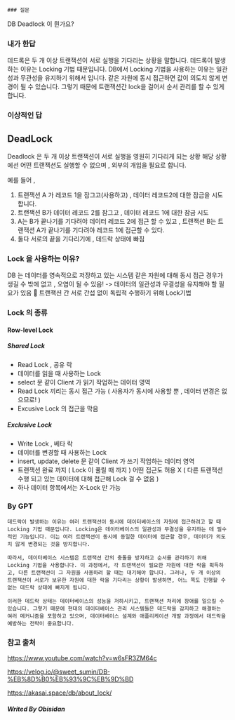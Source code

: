 	### 질문

DB Deadlock 이 뭔가요?
### 내가 한답

데드록은 두 개 이상 트랜잭션이 서로 실행을 기다리는 상황을 말합니다.
데드록이 발생하는 이유는 Locking 기법 때문입니다.
DB에서 Locking 기법을 사용하는 이유는 일관성과 무관성을 유지하기 위해서 입니다.
같은 자원에 동시 접근하면 값이 의도치 않게 변경이 될 수 있습니다.
그렇기 때문에 트랜잭션간 lock을 걸어서 순서 관리를 할 수 있게 합니다.

### 이상적인 답

## DeadLock

Deadlock 은 두 개 이상 트랜잭션이 서로 실행을 영원히 기다리게 되는 상황
해당 상황에선 어떤 트랜잭션도 실행할 수 없으며 , 외부의 개입을 필요로 합니다.

예를 들어 , 
1. 트랜잭션 A 가 레코드 1을 잠그고(사용하고) , 데이터 레코드2에 대한 잠금을 시도합니다.
2. 트랜잭션 B가 데이터 레코드 2를 잠그고 , 데이터 레코드 1에 대한 잠금 시도
3. A는 B가 끝나기를 기다려야 데이터 레코드 2에 접근 할 수 있고 , 
	트랜잭션 B는 트랜잭션 A가 끝나기를 기다려야 레코드 1에 접근할 수 있다.
4. 둘다 서로의 끝을 기다리기에 , 데드락 상태에 빠짐

### Lock 을 사용하는 이유?

DB 는 데이터를 영속적으로 저장하고 있는 시스템
같은 자원에 대해 동시 접근 경우가 생길 수 밖에 없고 , 오염이 될 수 있음!
	-> 데이터의 일관성과 무결성을 유지해야 할 필요가 있음

트랜잭션 간 서로 간섭 없이 독립적 수행하기 위해 Lock기법

### Lock 의 종류
#### Row-level Lock
##### Shared Lock
- Read Lock , 공유 락
- 데이터를 읽을 때 사용하는 Lock
- select 문 같이 Client 가 읽기 작업하는 데이터 영역
- Read Lock 끼리는 동시 접근 가능 ( 사용자가 동시에 사용할 뿐 , 데이터 변경은 없으므로! )
- Excusive Lock 의 접근을 막음
##### Exclusive Lock
- Write Lock , 베타 락
- 데이터를 변경할 때 사용하는 Lock
- insert, update, delete 문 같이 Client 가 쓰기 작업하는 데이터 영역
- 트랜잭션 완료 까지 ( Lock 이 풀릴 때 까지 ) 어떤 접근도 허용 X
	( 다른  트랜잭션 수행 되고 있는 데이터에 대해 접근해 Lock 걸 수 없음 )
- 하나 데이터 항목에서는 X-Lock 만 가능

###  By GPT
	데드락이 발생하는 이유는 여러 트랜잭션이 동시에 데이터베이스의 자원에 접근하려고 할 때 Locking 기법 때문입니다. Locking은 데이터베이스의 일관성과 무결성을 유지하는 데 필수적인 기능입니다. 이는 여러 트랜잭션이 동시에 동일한 데이터에 접근할 경우, 데이터가 의도치 않게 변경되는 것을 방지합니다.
	
	따라서, 데이터베이스 시스템은 트랜잭션 간의 충돌을 방지하고 순서를 관리하기 위해 Locking 기법을 사용합니다. 이 과정에서, 각 트랜잭션이 필요한 자원에 대한 락을 획득하고, 다른 트랜잭션이 그 자원을 사용하려 할 때는 대기해야 합니다. 그러나, 두 개 이상의 트랜잭션이 서로가 보유한 자원에 대한 락을 기다리는 상황이 발생하면, 어느 쪽도 진행할 수 없는 데드락 상태에 빠지게 됩니다.
	
	이러한 데드락 상태는 데이터베이스의 성능을 저하시키고, 트랜잭션 처리에 장애를 일으킬 수 있습니다. 그렇기 때문에 현대의 데이터베이스 관리 시스템들은 데드락을 감지하고 해결하는 여러 메커니즘을 포함하고 있으며, 데이터베이스 설계와 애플리케이션 개발 과정에서 데드락을 예방하는 전략이 중요합니다.

### 참고 출처

https://www.youtube.com/watch?v=w6sFR3ZM64c

https://velog.io/@sweet_sumin/DB-%EB%8D%B0%EB%93%9C%EB%9D%BD

https://akasai.space/db/about_lock/
##### Writed By Obisidan